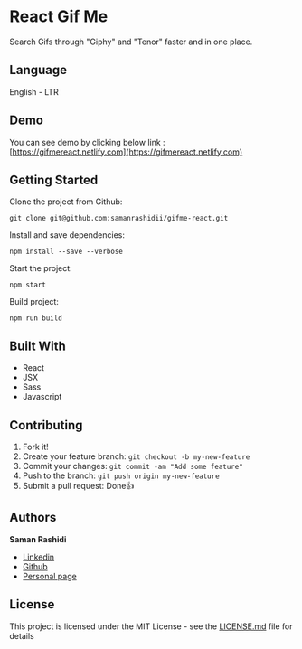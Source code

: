 # React Gif Me

Search Gifs through "Giphy" and "Tenor" faster and in one place.

## Language

English - LTR

## Demo

You can see demo by clicking below link : <br />
[https://gifmereact.netlify.com](https://gifmereact.netlify.com)

## Getting Started

Clone the project from Github:

```
git clone git@github.com:samanrashidii/gifme-react.git
```

Install and save dependencies:

```
npm install --save --verbose
```

Start the project:

```
npm start
```

Build project:

```
npm run build
```

## Built With

* React
* JSX
* Sass
* Javascript

## Contributing

1. Fork it!
2. Create your feature branch: `git checkout -b my-new-feature`
3. Commit your changes: `git commit -am "Add some feature"`
4. Push to the branch: `git push origin my-new-feature`
5. Submit a pull request:  <span>Done</span>👍

## Authors

**Saman Rashidi**

- [Linkedin](https://www.linkedin.com/in/samanrashidii)
- [Github](https://github.com/samanrashidii)
- [Personal page](http://samanrashidi.com)

## License

This project is licensed under the MIT License - see the [LICENSE.md](LICENSE.md) file for details

